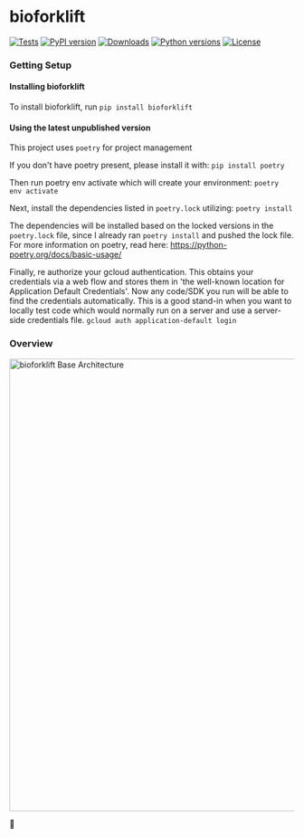 # bioforklift

[![Tests](https://github.com/theiagen/bioforklift/actions/workflows/pytests.yml/badge.svg)](https://github.com/theiagen/bioforklift/actions/actions/workflows/pytests.yml)
[![PyPI version](https://badge.fury.io/py/bioforklift.svg)](https://badge.fury.io/py/bioforklift)
[![Downloads](https://pepy.tech/badge/bioforklift)](https://pepy.tech/project/bioforklift)
[![Python versions](https://img.shields.io/pypi/pyversions/bioforklift.svg)](https://pypi.org/project/bioforklift/)
[![License](https://img.shields.io/pypi/l/bioforklift.svg)](https://pypi.org/project/bioforklift/)


### Getting Setup

#### Installing bioforklift

To install bioforklift, run `pip install bioforklift` 

#### Using the latest unpublished version

This project uses `poetry` for project management 

If you don't have poetry present, please install it with:
`pip install poetry`

Then run poetry env activate which will create your environment:
`poetry env activate`

Next, install the dependencies listed in `poetry.lock` utilizing:
`poetry install`

The dependencies will be installed based on the locked versions in the `poetry.lock` file, since I already ran `poetry install` and pushed the lock file. For more information on poetry, read here: https://python-poetry.org/docs/basic-usage/

Finally, re authorize your gcloud authentication. This obtains your credentials via a web flow and stores them in 'the well-known location for Application Default Credentials'. Now any code/SDK you run will be able to find the credentials automatically. This is a good stand-in when you want to locally test code which would normally run on a server and use a server-side credentials file. `gcloud auth application-default login`


### Overview
<img src="assets/diagrams/Forklift_Base_Architecture.png" alt="bioforklift Base Architecture" width="800" style="max-width: 100%;" />


🥶